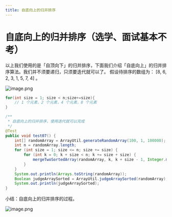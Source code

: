 ```yaml
---
title: 自底向上的归并排序
---
```


# 自底向上的归并排序（选学、面试基本不考）

以上我们使用的是「自顶向下」的归并排序，下面我们介绍「自底向上」的归并排序算法。我们并不须要递归，只须要迭代就可以了。
假设待排序的数组为： [8, 6, 2, 3, 1, 5, 7, 4] 。

![image.png](https://tva1.sinaimg.cn/large/008i3skNgy1gx1mg16h5cj30u00yvaev.jpg)



```java
for(int size = 1; size < n;size+=size){
    // 1 个元素，2 个元素，4 个元素，8 个元素
}
```

```java
/**
 * 自底向上的归并排序，使用迭代就可以完成
 */
@Test
public void test07() {
    int[] randomArray = ArrayUtil.generateRandomArray(100, 1, 100000);
    int n = randomArray.length;
    for (int size = 1; size <= n; size += size) {
        for (int k = 0; k + size < n; k += size + size) {
            mergeTwoSortedArray(randomArray, k, k + size - 1, Integer.min(k + size + size - 1, n - 1));
        }
    }
    System.out.println(Arrays.toString(randomArray));
    Boolean judgeArraySorted = ArrayUtil.judgeArraySorted(randomArray);
    System.out.println(judgeArraySorted);
}
```

小结：自底向上的归并排序的过程。

![image.png](https://cdn.nlark.com/yuque/0/2020/png/1354172/1593154034170-eae39f75-2cb8-434f-92c0-c638d24aa388.png)
